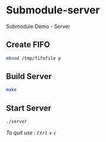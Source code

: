 # Submodule-server
Submodule Demo - Server

## Create FIFO
```bash
mknod /tmp/fifofile p
```

## Build Server
```bash
make
```

## Start Server
```bash
./server
```
*To quit use : ```Ctrl``` + ```c```*